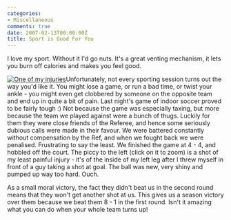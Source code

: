 ```yaml
---
categories:
- Miscellaneous
comments: true
date: 2007-02-13T00:00:00Z
title: Sport is Good For You
---
```


I love my sport. Without it I'd go nuts. It's a great venting mechanism, it lets you burn off calories and makes you feel good.

<a href="/uploads/2007/02/leg.jpg" title="One of my injuries" rel="lightbox"><img src="/uploads/2007/02/leg.thumbnail.jpg" alt="One of my injuries" class="InlineImageLeft" /></a>Unfortunately, not every sporting session turns out the way you'd like it. You might lose a game, or run a bad time, or twist your ankle - you might even get clobbered by someone on the opposite team and end up in quite a bit of pain.  Last night's game of indoor soccer proved to be fairly tough :) Not because the game was especially taxing, but more because the team we played against were a bunch of thugs. Luckily for them they were close friends of the Referee, and hence some seriously dubious calls were made in their favour. We were battered constantly without compensation by the Ref, and when we fought back we were penalised. Frustrating to say the least. We finished the game at 4 - 4, and hobbled off the court. The piccy to the left (click on it to zoom) is a shot of my least painful injury - it's of the inside of my left leg after I threw myself in front of a guy taking a shot at goal. The ball was new, very shiny and pumped up way too hard.  Ouch.

As a small moral victory, the fact they didn't beat us in the second round means that they won't get another shot at us. This gives us a season victory over them because we beat them 8 - 1 in the first round. Isn't it amazing what you can do when your whole team turns up!
